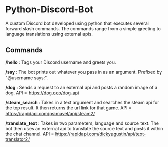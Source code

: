 # Python-Discord-Bot
A custom Discord bot developed using python that executes several forward slash commands. The commands range from a simple greeting to language translations using external apis.

## Commands ##
__/hello__ : Tags your Discord username and greets you.

__/say__ : The bot prints out whatever you pass in as an argument. Prefixed by "@username says:".

__/dog__ : Sends a request to an external api and posts a random image of a dog. API = https://dog.ceo/dog-api

__/steam_search__ : Takes in a text argument and searches the steam api for the top result. It then returns the url link for that game. 
API = https://rapidapi.com/psimavel/api/steam2/

__/translate_text__ : Takes in two parameters, language and source text. The bot then uses an external api to translate the source text and posts it within the chat channel. API = https://rapidapi.com/dickyagustin/api/text-translator2/
